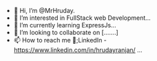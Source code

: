 
- 👋 Hi, I’m @MrHruday.
- 👀 I’m interested in FullStack web Development...
- 🌱 I’m currently learning ExpressJs...
- 💞️ I’m looking to collaborate on [.......]
- 📫 How to reach me 📧;LinkedIn - https://www.linkedin.com/in/hrudayranjan/ ...

<!---
Erhruday/Erhruday is a ✨ special ✨ repository because its `README.md` (this file) appears on your GitHub profile.
You can click the Preview link to take a look at your changes.
--->

